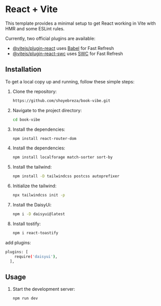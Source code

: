 # React + Vite

This template provides a minimal setup to get React working in Vite with HMR and some ESLint rules.

Currently, two official plugins are available:

- [@vitejs/plugin-react](https://github.com/vitejs/vite-plugin-react/blob/main/packages/plugin-react/README.md) uses [Babel](https://babeljs.io/) for Fast Refresh
- [@vitejs/plugin-react-swc](https://github.com/vitejs/vite-plugin-react-swc) uses [SWC](https://swc.rs/) for Fast Refresh

## Installation

To get a local copy up and running, follow these simple steps:

1. Clone the repository:
    ```sh
   https://github.com/shoyebreza/book-vibe.git
    ```
2. Navigate to the project directory:
    ```sh
    cd book-vibe
    ```
3. Install the dependencies:
    ```sh
    npm install react-router-dom
    ```
4. Install the dependencies:
    ```sh
    npm install localforage match-sorter sort-by
    ```
5. Install the tailwind:
    ```sh
    npm install -D tailwindcss postcss autoprefixer
    ```
6. Initialize the tailwind:
    ```sh
    npx tailwindcss init -p
    ```
7. Install the DaisyUi:
    ```sh
    npm i -D daisyui@latest
    ```
8. Install tostify:
    ```sh
    npm i react-toastify
    ```
add plugins:
```sh
plugins: [
    require('daisyui'),
  ],
  ```
## Usage

1. Start the development server:
    ```sh
    npm run dev
    ```



